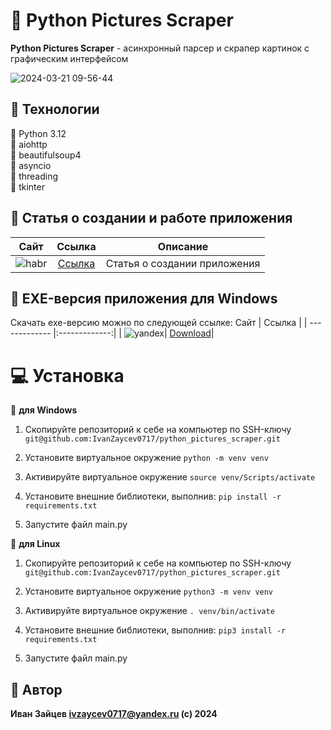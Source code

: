 # :flower_playing_cards: Python Pictures Scraper
**Python Pictures Scraper** - асинхронный парсер и скрапер картинок с графическим интерфейсом

![2024-03-21 09-56-44](https://github.com/IvanZaycev0717/python_pictures_scraper/assets/111955306/420cc379-c5d4-4185-acdb-53f83326b6d3)

## :bridge_at_night: Технологии
:triangular_flag_on_post: Python 3.12  
:triangular_flag_on_post: aiohttp  
:triangular_flag_on_post: beautifulsoup4  
:triangular_flag_on_post: asyncio  
:triangular_flag_on_post: threading  
:triangular_flag_on_post: tkinter

## :sparkler: Статья о создании и работе приложения
Сайт        | Ссылка           |Описание|
| ------------- |:-------------:|:--------:|
|![habr](https://github.com/IvanZaycev0717/the_mystery_of_the_mansion/assets/111955306/772e1cac-b1e7-49c3-b87f-5f8fb2bdfbc8)|[Ссылка](https://habr.com/ru/users/IvanZaycev0717/publications/articles/)|Статья о создании приложения|

## :floppy_disk: EXE-версия приложения для Windows
Скачать exe-версию можно по следующей ссылке:
 Сайт        | Ссылка           | 
| ------------- |:-------------:|
| ![yandex](https://github.com/IvanZaycev0717/python_interview_assistant_rus/assets/111955306/df5ff781-7cdd-4be5-9359-113b3706324e)| [Download](https://disk.yandex.ru/d/w0ciYZyeZoBQ8g)|

# :computer: Установка
:iphone: **для Windows**

1) Скопируйте репозиторий к себе на компьютер по SSH-ключу `git@github.com:IvanZaycev0717/python_pictures_scraper.git`

2) Установите виртуальное окружение `python -m venv venv`

3) Активируйте виртуальное окружение `source venv/Scripts/activate`

4) Установите внешние библиотеки, выполнив: `pip install -r requirements.txt`

5) Запустите файл main.py

:penguin: **для Linux**

1) Скопируйте репозиторий к себе на компьютер по SSH-ключу `git@github.com:IvanZaycev0717/python_pictures_scraper.git`

2) Установите виртуальное окружение `python3 -m venv venv`

3) Активируйте виртуальное окружение `. venv/bin/activate`

4) Установите внешние библиотеки, выполнив: `pip3 install -r requirements.txt`

5) Запустите файл main.py

## :mage: Автор
**Иван Зайцев ivzaycev0717@yandex.ru
(c) 2024**
